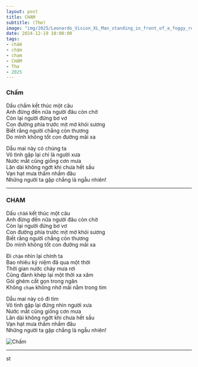 ```yaml
---
layout: post
title: CHAM
subtitle: (Thơ)
image: "img/2025/Leonardo_Vision_XL_Man_standing_in_front_of_a_foggy_road_ahead_0.jpg"
date: 2024-12-19 10:00:00
tags:
- chấm
- chậm
- chạm
- CHAM
- Thơ
- 2025
---
```


### Chấm

Dấu chấm kết thúc một câu  
Anh đừng đến nữa người đâu còn chờ  
Còn lại người đứng bơ vơ  
Con đường phía trước mịt mờ khói sương  
Biết rằng người chẳng còn thương  
Do mình không tốt con đường mãi xa  

Dẫu mai này có chúng ta  
Vô tình gặp lại chỉ là người xưa  
Nước mắt cũng giống cơn mưa  
Lăn dài không ngớt khi chưa hết sầu  
Vạn hạt mưa thấm nhầm đâu  
Những người ta gặp chẳng là ngẫu nhiên!

-----

### CHAM

Dấu `chấm` kết thúc một câu  
Anh đừng đến nữa người đâu còn chờ  
Còn lại người đứng bơ vơ  
Con đường phía trước mịt mờ khói sương  
Biết rằng người chẳng còn thương  
Do mình không tốt con đường mãi xa  

Đi `chậm` nhìn lại chính ta  
Bao nhiêu kỷ niệm đã qua một thời  
Thời gian nước chảy mưa rơi  
Cũng đành khép lại một thời xa xăm  
Gói ghém cất gọn trong ngăn  
Không `chạm` không nhớ mãi nằm trong tim

Dẫu mai này có đi tìm  
Vô tình gặp lại đứng nhìn người xưa  
Nước mắt cũng giống cơn mưa  
Lăn dài không ngớt khi chưa hết sầu  
Vạn hạt mưa thấm nhầm đâu  
Những người ta gặp chẳng là ngẫu nhiên!


![Chấm](https://boxxv.github.io/img/2025/Leonardo_Vision_XL_Man_standing_in_front_of_a_foggy_road_ahead_1.jpg "Chấm")

-----
st